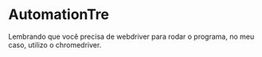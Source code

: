 # AutomationTre

Lembrando que você precisa de webdriver para rodar o programa, no meu caso, utilizo o chromedriver.
